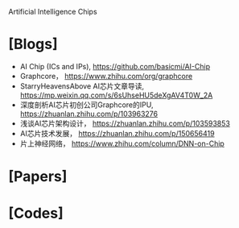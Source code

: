 Artificial Intelligence Chips

# [Blogs]
+ AI Chip (ICs and IPs), https://github.com/basicmi/AI-Chip
+ Graphcore， https://www.zhihu.com/org/graphcore
+ StarryHeavensAbove AI芯片文章导读, https://mp.weixin.qq.com/s/6sUhseHU5deXgAV4T0W_2A
+ 深度剖析AI芯片初创公司Graphcore的IPU, https://zhuanlan.zhihu.com/p/103963276
+ 浅谈AI芯片架构设计， https://zhuanlan.zhihu.com/p/103593853
+ AI芯片技术发展， https://zhuanlan.zhihu.com/p/150656419
+ 片上神经网络， https://www.zhihu.com/column/DNN-on-Chip

# [Papers]

# [Codes]

